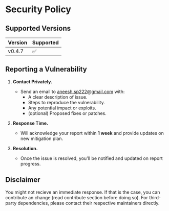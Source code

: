 # Security Policy

## Supported Versions

| Version | Supported          |
| ------- | ------------------ |
| v0.4.7   | :white_check_mark: |

## Reporting a Vulnerability

1. **Contact Privately.**
   - Send an email to [aneesh.sp222@gmail.com](mailto:aneesh.sp222@gmail.com) with:
     - A clear description of issue.
     - Steps to reproduce the vulnerability.
     - Any potential impact or exploits.
     - (optional) Proposed fixes or patches.

3. **Response Time.**
   - Will acknowledge your report within **1 week** and provide updates on new mitigation plan.

4. **Resolution.**
   - Once the issue is resolved, you'll be notified and updated on report progress.

## Disclaimer

You might not recieve an immediate response. If that is the case, you can contribute an change (read contribute section before doing so). For third-party dependencies, please contact their respective maintainers directly.
